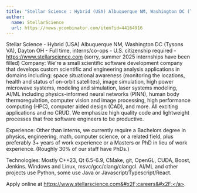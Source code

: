 ```yaml
---
title: "Stellar Science : Hybrid (USA) Albuquerque NM, Washington DC (Tysons VA), Dayton OH"
author:
  name: StellarScience
  url: https://news.ycombinator.com/item?id=44164916
---
```

Stellar Science - Hybrid (USA) Albuquerque NM, Washington DC (Tysons VA), Dayton OH - Full time, interns&#x2F;co-ops - U.S. citizenship required - <a href="https:&#x2F;&#x2F;www.stellarscience.com" rel="nofollow">https:&#x2F;&#x2F;www.stellarscience.com</a> (sorry, summer 2025 internships have been filled)
Company: We&#x27;re a small scientific software development company that develops custom scientific and engineering analysis applications in domains including: space situational awareness (monitoring the locations, health and status of on-orbit satellites), image simulation, high power microwave systems, modeling and simulation, laser systems modeling, AI&#x2F;ML including physics-informed neural networks (PINN), human body thermoregulation, computer vision and image processing, high performance computing (HPC), computer aided design (CAD), and more. All exciting applications and no CRUD. We emphasize high quality code and lightweight processes that free software engineers to be productive.

Experience: Other than interns, we currently require a Bachelors degree in physics, engineering, math, computer science, or a related field, plus preferably 3+ years of work experience or a Masters or PhD in lieu of work experience. (Roughly 30% of our staff have PhDs.)

Technologies: Mostly C++23, Qt 6.5-6.9, CMake, git, OpenGL, CUDA, Boost, Jenkins. Windows and Linux, msvc&#x2F;gcc&#x2F;clang&#x2F;clangcl. AI&#x2F;ML and other projects use Python, some use Java or Javascript&#x2F;Typescript&#x2F;React.

Apply online at <a href="https:&#x2F;&#x2F;www.stellarscience.com&#x2F;careers&#x2F;" rel="nofollow">https:&#x2F;&#x2F;www.stellarscience.com&#x2F;careers&#x2F;</a>.
<JobApplication />
